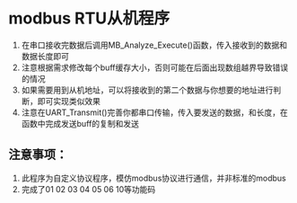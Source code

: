 # modbus RTU从机程序
1. 在串口接收完数据后调用MB_Analyze_Execute()函数，传入接收到的数据和数据长度即可
2. 注意根据需求修改每个buff缓存大小，否则可能在后面出现数组越界导致错误的情况
3. 如果需要用到从机地址，可以将接收到的第二个数据与你想要的地址进行判断，即可实现类似效果
4. 注意在UART_Transmit()完善你都串口传输，传入要发送的数据，和长度，在函数中完成发送buff的复制和发送

## 注意事项：
1. 此程序为自定义协议程序，模仿modbus协议进行通信，并非标准的modbus
2. 完成了01 02 03 04 05 06 10等功能码
